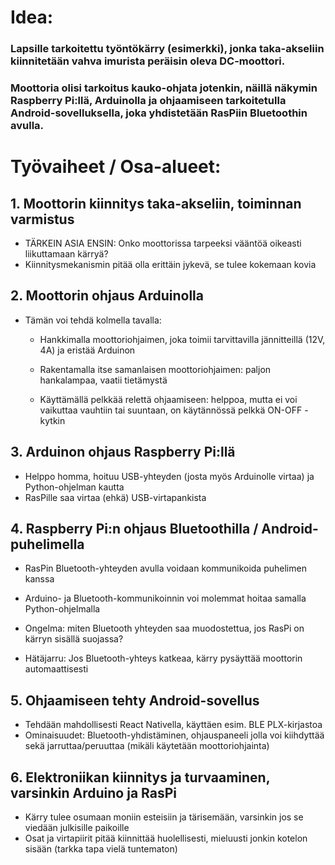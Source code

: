 # Idea:
	
### Lapsille tarkoitettu työntökärry (esimerkki), jonka taka-akseliin kiinnitetään vahva imurista peräisin oleva DC-moottori. 
### Moottoria olisi tarkoitus kauko-ohjata jotenkin, näillä näkymin Raspberry Pi:llä, Arduinolla ja ohjaamiseen tarkoitetulla Android-sovelluksella, joka yhdistetään RasPiin Bluetoothin avulla.

# Työvaiheet / Osa-alueet:

## 1. Moottorin kiinnitys taka-akseliin, toiminnan varmistus

- TÄRKEIN ASIA ENSIN: Onko moottorissa tarpeeksi vääntöä oikeasti liikuttamaan kärryä?
- Kiinnitysmekanismin pitää olla erittäin jykevä, se tulee kokemaan kovia

## 2. Moottorin ohjaus Arduinolla

- Tämän voi tehdä kolmella tavalla:

  - Hankkimalla moottoriohjaimen, joka toimii tarvittavilla jännitteillä (12V, 4A) ja eristää Arduinon

  - Rakentamalla itse samanlaisen moottoriohjaimen: paljon hankalampaa, vaatii tietämystä

  - Käyttämällä pelkkää relettä ohjaamiseen: helppoa, mutta ei voi vaikuttaa vauhtiin tai suuntaan, on käytännössä pelkkä ON-OFF -kytkin

## 3. Arduinon ohjaus Raspberry Pi:llä

- Helppo homma, hoituu USB-yhteyden (josta myös Arduinolle virtaa) ja Python-ohjelman kautta
- RasPille saa virtaa (ehkä) USB-virtapankista

## 4. Raspberry Pi:n ohjaus Bluetoothilla / Android-puhelimella

- RasPin Bluetooth-yhteyden avulla voidaan kommunikoida puhelimen kanssa
- Arduino- ja Bluetooth-kommunikoinnin voi molemmat hoitaa samalla Python-ohjelmalla

- Ongelma: miten Bluetooth yhteyden saa muodostettua, jos RasPi on kärryn sisällä suojassa?
- Hätäjarru: Jos Bluetooth-yhteys katkeaa, kärry pysäyttää moottorin automaattisesti

## 5. Ohjaamiseen tehty Android-sovellus

- Tehdään mahdollisesti React Nativella, käyttäen esim. BLE PLX-kirjastoa
- Ominaisuudet: Bluetooth-yhdistäminen, ohjauspaneeli jolla voi kiihdyttää sekä jarruttaa/peruuttaa (mikäli käytetään moottoriohjainta)

## 6. Elektroniikan kiinnitys ja turvaaminen, varsinkin Arduino ja RasPi

- Kärry tulee osumaan moniin esteisiin ja tärisemään, varsinkin jos se viedään julkisille paikoille
- Osat ja virtapiirit pitää kiinnittää huolellisesti, mieluusti jonkin kotelon sisään (tarkka tapa vielä tuntematon)

